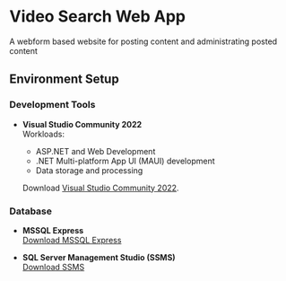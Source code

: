 # Video Search Web App
A webform based website for posting content and administrating posted content

## Environment Setup

### Development Tools
- **Visual Studio Community 2022**  
  Workloads:
  - ASP.NET and Web Development
  - .NET Multi-platform App UI (MAUI) development
  - Data storage and processing
  
  Download [Visual Studio Community 2022](https://visualstudio.microsoft.com/vs/community/).

### Database
- **MSSQL Express**  
  [Download MSSQL Express](https://www.microsoft.com/en-us/sql-server/sql-server-downloads)
  
- **SQL Server Management Studio (SSMS)**  
  [Download SSMS](https://learn.microsoft.com/en-us/sql/ssms)
